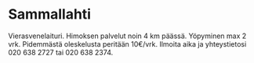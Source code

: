 # Sammallahti

Vierasvenelaituri. Himoksen palvelut noin 4 km päässä. Yöpyminen max 2 vrk. Pidemmästä oleskelusta peritään 10€/vrk. Ilmoita aika ja yhteystietosi 020 638 2727 tai 020 638 2374.
